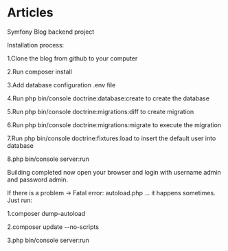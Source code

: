 # Articles
Symfony Blog backend project

Installation process:

1.Clone the blog from github to your computer

2.Run composer install

3.Add database configuration .env file

4.Run php bin/console doctrine:database:create to create the database

5.Run php bin/console doctrine:migrations:diff to create migration

6.Run php bin/console doctrine:migrations:migrate to execute the migration

7.Run php bin/console doctrine:fixtures:load to insert the default user into database

8.php bin/console server:run

Building completed now open your browser and login with username admin and password admin.



If there is a problem -> Fatal error: autoload.php ... it happens sometimes.
Just run: 

1.composer dump-autoload

2.composer update --no-scripts

3.php bin/console server:run

